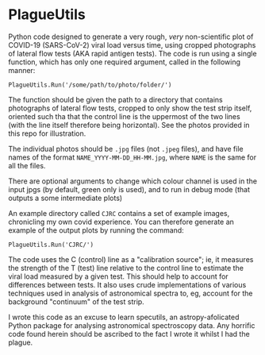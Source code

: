 # PlagueUtils
Python code designed to generate a very rough, *very* non-scientific plot of COVID-19 (SARS-CoV-2) viral load versus time, using cropped photographs of lateral flow tests (AKA rapid antigen tests).  The code is run using a single function, which has only one required argument, called in the following manner:  

`PlagueUtils.Run('/some/path/to/photo/folder/')`

The function should be given the path to a directory that contains photographs of lateral flow tests, cropped to only show the test strip itself, oriented such tha that the control line is the uppermost of the two lines (with the line itself therefore being horizontal). See the photos provided in this repo for illustration.  

The individual photos should be `.jpg` files (not `.jpeg` files), and have file names of the format `NAME_YYYY-MM-DD_HH-MM.jpg`, where `NAME` is the same for all the files.  

There are optional arguments to change which colour channel is used in the input jpgs (by default, green only is used), and to run in debug mode (that outputs a some intermediate plots)  

An example directory called `CJRC` contains a set of example images, chronicling my own covid experience. You can therefore generate an example of the output plots by running the command:  

`PlagueUtils.Run('CJRC/')  `
 
The code uses the C (control) line as a "calibration source"; ie, it measures the strength of the T (test) line relative to the control line to estimate the viral load measured by a given test. This should help to account for differences between tests. It also uses crude implementations of various techniques used in analysis of astronomical spectra to, eg, account for the background "continuum" of the test strip.  

I wrote this code as an excuse to learn specutils, an astropy-afolicated Python package for analysing astronomical spectroscopy data. Any horrific code found herein should be ascribed to the fact I wrote it whilst I had the plague.

